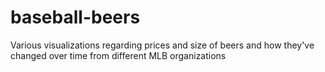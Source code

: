 # baseball-beers
Various visualizations regarding prices and size of beers and how they've changed over time from different MLB organizations
